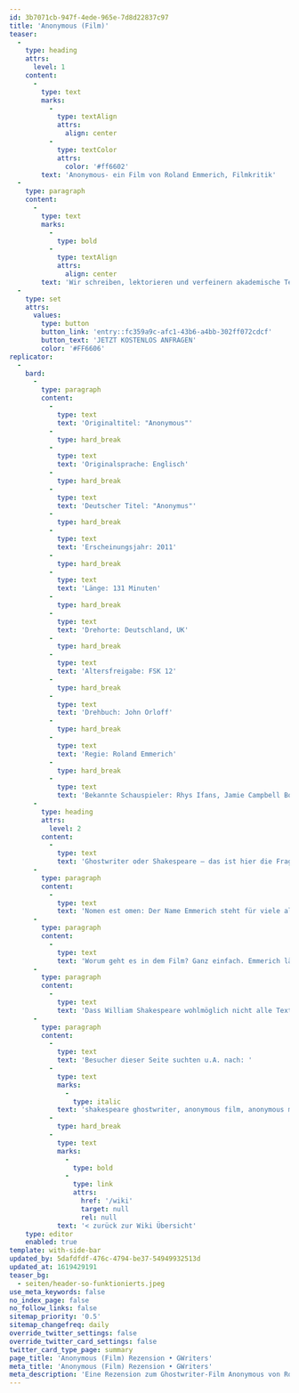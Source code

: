 ```yaml
---
id: 3b7071cb-947f-4ede-965e-7d8d22837c97
title: 'Anonymous (Film)'
teaser:
  -
    type: heading
    attrs:
      level: 1
    content:
      -
        type: text
        marks:
          -
            type: textAlign
            attrs:
              align: center
          -
            type: textColor
            attrs:
              color: '#ff6602'
        text: 'Anonymous- ein Film von Roland Emmerich, Filmkritik'
  -
    type: paragraph
    content:
      -
        type: text
        marks:
          -
            type: bold
          -
            type: textAlign
            attrs:
              align: center
        text: 'Wir schreiben, lektorieren und verfeinern akademische Texte.'
  -
    type: set
    attrs:
      values:
        type: button
        button_link: 'entry::fc359a9c-afc1-43b6-a4bb-302ff072cdcf'
        button_text: 'JETZT KOSTENLOS ANFRAGEN'
        color: '#FF6606'
replicator:
  -
    bard:
      -
        type: paragraph
        content:
          -
            type: text
            text: 'Originaltitel: "Anonymous"'
          -
            type: hard_break
          -
            type: text
            text: 'Originalsprache: Englisch'
          -
            type: hard_break
          -
            type: text
            text: 'Deutscher Titel: "Anonymus"'
          -
            type: hard_break
          -
            type: text
            text: 'Erscheinungsjahr: 2011'
          -
            type: hard_break
          -
            type: text
            text: 'Länge: 131 Minuten'
          -
            type: hard_break
          -
            type: text
            text: 'Drehorte: Deutschland, UK'
          -
            type: hard_break
          -
            type: text
            text: 'Altersfreigabe: FSK 12'
          -
            type: hard_break
          -
            type: text
            text: 'Drehbuch: John Orloff'
          -
            type: hard_break
          -
            type: text
            text: 'Regie: Roland Emmerich'
          -
            type: hard_break
          -
            type: text
            text: 'Bekannte Schauspieler: Rhys Ifans, Jamie Campbell Bower, Joely Richardson'
      -
        type: heading
        attrs:
          level: 2
        content:
          -
            type: text
            text: 'Ghostwriter oder Shakespeare – das ist hier die Frage!'
      -
        type: paragraph
        content:
          -
            type: text
            text: 'Nomen est omen: Der Name Emmerich steht für viele als Synonym für Filme, die man unbedingt sehen will. Ob "Independence Day", "Godzilla", "The day after tomorrow", der Filmproduzent, Regisseur und Drehbuchautor Roland Emmerich birgt zwar nicht unbedingt für Anspruch, aber jedenfalls für "grosses Kino" - sollte man meinen. Und dann erscheint 2011 der 30 Millionen US-Dollar teure Film Anonymus (lateinisch) oder Anonymous (englisch) in den Kinos und Emmerich purzelt von dem rosaroten Sockel, dem ihm sein Publikum errichtet hat. Warum?'
      -
        type: paragraph
        content:
          -
            type: text
            text: 'Worum geht es in dem Film? Ganz einfach. Emmerich lässt William Shakespeare, noch heute bekannt und geliebt als einzigartiger Dichter Englands, Stückeschreiber und Schauspieler, ein unbedingtes Muss für jeden Liebhaber des Wortes und der Poesie und der heutigen Abiturientenschaft, in seinem Film zum üblen Schauspieler, Dummschwätzer, Intriganten und Dieb gedanklichen Eigentums degenerieren, der noch nicht einmal des Schreibens mächtig gewesen sein soll. Der Film stellt dar, wie der unbedeutende Theaterschauspieler William Shakespeare, genannt Will, die vollendeten Theatermanuskripte von Edward de Vere, dem Earl of Oxford, als die eigenen ausgibt –denn letztgenannter darf sich als Adliger nicht die Blöße geben, etwas mit der als teuflisch verpönten Poesie zu tun zu haben und das vulgäre Theater zu lieben- und dessen sensibel geschriebenen und klangvoll komponierten Worte schließlich zur Wonne des theaterverliebten Pöbels zur hochgefeierten Aufführung bringt. So entlarvt Emmerich den englischen Helden der Dichtkunst als unkultivierten, halsabschneiderischer Scharlatan und Betrüger, der die Werke eines adligen Ghostwriters auf die Bühne bringt und aus purer Geltungssucht und Geldgier den Ruhm des wahren Dichters für sich einheimst. Tragischer Held des Films ist der sensible Earl de Vere (gespielt von Rhys Ifans), dem die höfische Etikette gebietet, sein geistiges Eigentum, Gedichte, Komödien und Tragödien, aus den Händen zu geben und sich anonym als Ghostwriter zu bescheiden. Mit dieser Figur leidet der empfindsame Zuschauer. Denn Emmerich lässt den heimlich dichtenden Earl zur Untermauerung seines tragischen Schicksals auch noch alle erdenklichen Katastrophen durchleiden; ob Intrigen und Erpressung, Vermögensverlust und Inzucht, dem Earl bleibt nichts erspart. So erklingt denn auch zur erzwungenen Hochzeit des armen Earls Mozarts Requiem, welch grausamer Spott.'
      -
        type: paragraph
        content:
          -
            type: text
            text: 'Dass William Shakespeare wohlmöglich nicht alle Texte selbst verfasst hat, sondern einen oder mehrere Ghostwriter an seiner Seite hatte, ist für Eingeweihte mehr als nur ein Gerücht. Ist doch auch gar nicht so schlimm, wenn wir unter einem bedeutenden Namen die ganz große, immer wieder gern gelesene Dichtkunst subsummieren und kategorisieren können. Aber mal ehrlich, ist es nicht jenseits des guten Geschmacks, wenn der gerühmte Name eines Nationalhelden und genialen Schöpfers des poetischen Wortes dermaßen verunglimpft wird? Was tun wir unseren Kindern an, wenn wir ein solches kulturelles Erbe auf diese Weise in den Schmutz ziehen? Unverantwortlich, Herr Emmerich. Hätten Sie doch besser einen Ghostwriter zu Rate gezogen, als Ihren eigenen Hirngespinsten freien Lauf zu lassen.'
      -
        type: paragraph
        content:
          -
            type: text
            text: 'Besucher dieser Seite suchten u.A. nach: '
          -
            type: text
            marks:
              -
                type: italic
            text: 'shakespeare ghostwriter, anonymous film, anonymous movie, anounymous ghostwriter'
          -
            type: hard_break
          -
            type: text
            marks:
              -
                type: bold
              -
                type: link
                attrs:
                  href: '/wiki'
                  target: null
                  rel: null
            text: '< zurück zur Wiki Übersicht'
    type: editor
    enabled: true
template: with-side-bar
updated_by: 5dafdfdf-476c-4794-be37-54949932513d
updated_at: 1619429191
teaser_bg:
  - seiten/header-so-funktionierts.jpeg
use_meta_keywords: false
no_index_page: false
no_follow_links: false
sitemap_priority: '0.5'
sitemap_changefreq: daily
override_twitter_settings: false
override_twitter_card_settings: false
twitter_card_type_page: summary
page_title: 'Anonymous (Film) Rezension • GWriters'
meta_title: 'Anonymous (Film) Rezension • GWriters'
meta_description: 'Eine Rezension zum Ghostwriter-Film Anonymous von Roland Emmerich von GWriters.de.'
---
```

